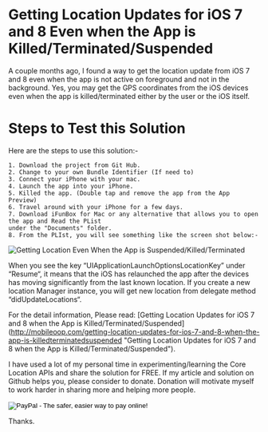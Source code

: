 Getting Location Updates for iOS 7 and 8 Even when the App is Killed/Terminated/Suspended
============================

A couple months ago, I found a way to get the location update from iOS 7 and 8 even when the app is not 
active on foreground and not in the background. Yes, you may get the GPS coordinates from the iOS devices 
even when the app is killed/terminated either by the user or the iOS itself.

Steps to Test this Solution
============================

Here are the steps to use this solution:-

    1. Download the project from Git Hub.
    2. Change to your own Bundle Identifier (If need to)
    3. Connect your iPhone with your mac.
    4. Launch the app into your iPhone.
    5. Killed the app. (Double tap and remove the app from the App Preview)
    6. Travel around with your iPhone for a few days.
    7. Download iFunBox for Mac or any alternative that allows you to open the app and Read the PList 
    under the "Documents" folder.
    8. From the PLIst, you will see something like the screen shot below:-
![Getting Location Even When the App is Suspended/Killed/Terminated](http://mobileoop.com/wp-content/uploads/2015/01/GettingLocationWhenTheAppIsSuspended.png "Getting Location Even When the App is Suspended/Killed/Terminated")

When you see the key “UIApplicationLaunchOptionsLocationKey” under “Resume“, it means that the iOS has relaunched the app after the devices has moving significantly from the last known location. If you create a new location Manager instance, you will get new location from delegate method “didUpdateLocations“.

For the detail information, Please read: [Getting Location Updates for iOS 7 and 8 when the App is Killed/Terminated/Suspended]
(http://mobileoop.com/getting-location-updates-for-ios-7-and-8-when-the-app-is-killedterminatedsuspended 
"Getting Location Updates for iOS 7 and 8 when the App is Killed/Terminated/Suspended").

I have used a lot of my personal time in experimenting/learning the Core Location APIs and share the solution for FREE. If my article and solution on Github helps you, please consider to donate. Donation will motivate myself to work harder in sharing more and helping more people.

<form action="https://www.paypal.com/cgi-bin/webscr" method="post" target="_top">
<input type="hidden" name="cmd" value="_s-xclick">
<input type="hidden" name="hosted_button_id" value="QHDSGLYYDSZKG">
<input type="image" src="https://www.paypalobjects.com/en_US/i/btn/btn_donateCC_LG.gif" border="0" name="submit" alt="PayPal - The safer, easier way to pay online!">
<img alt="" border="0" src="https://www.paypalobjects.com/en_US/i/scr/pixel.gif" width="1" height="1">
</form>

Thanks.
